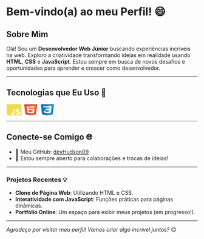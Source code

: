 # Bem-vindo(a) ao meu Perfil! 😄

## Sobre Mim
Olá! Sou um **Desenvolvedor Web Júnior** buscando experiências incríveis na web. Exploro a criatividade transformando ideias em realidade usando **HTML**, **CSS** e **JavaScript**. Estou sempre em busca de novos desafios e oportunidades para aprender e crescer como desenvolvedor.

---

## Tecnologias que Eu Uso 🚀
<div style="display: inline_block">
  <img align="center" alt="JavaScript" height="30" width="40" src="https://raw.githubusercontent.com/devicons/devicon/master/icons/javascript/javascript-plain.svg">
  <img align="center" alt="HTML5" height="30" width="40" src="https://raw.githubusercontent.com/devicons/devicon/master/icons/html5/html5-original.svg">
  <img align="center" alt="CSS3" height="30" width="40" src="https://raw.githubusercontent.com/devicons/devicon/master/icons/css3/css3-original.svg">
</div>

---

## Conecte-se Comigo 🌐
- 🌟 Meu GitHub: [devHudson09](https://github.com/devHudson09)
- 💬 Estou sempre aberto para colaborações e trocas de ideias!

---

### Projetos Recentes 💡
- **Clone de Página Web**: Utilizando HTML e CSS.
- **Interatividade com JavaScript**: Funções práticas para páginas dinâmicas.
- **Portfólio Online**: Um espaço para exibir meus projetos (em progresso!).

---

_Agradeço por visitar meu perfil! Vamos criar algo incrível juntos?_ 😊
